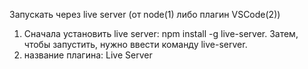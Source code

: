 Запускать через live server (от node(1) либо плагин VSCode(2))
1) Сначала установить live server: npm install -g live-server. Затем, чтобы запустить, нужно ввести команду live-server.
2) название плагина: Live Server
